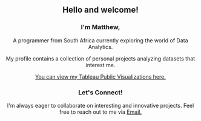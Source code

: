 <h2 align="center">Hello and welcome!</h2>

<h3 align="center">I'm Matthew,</h3>
<p align="center">A programmer from South Africa currently exploring the world of Data Analytics.</p>


<p align="center">My profile contains a collection of personal projects analyzing datasets that interest me.</p>
<p align="center"><a href="https://public.tableau.com/app/profile/matthew.hendricks3792/vizzes">You can view my Tableau Public Visualizations here.</a></p>

<h3 align="center">Let's Connect!</h4>
<p align="center">I'm always eager to collaborate on interesting and innovative projects. Feel free to reach out to me via <a href="mailto:mattjhcontact@gmail.com">Email.</a></p>
